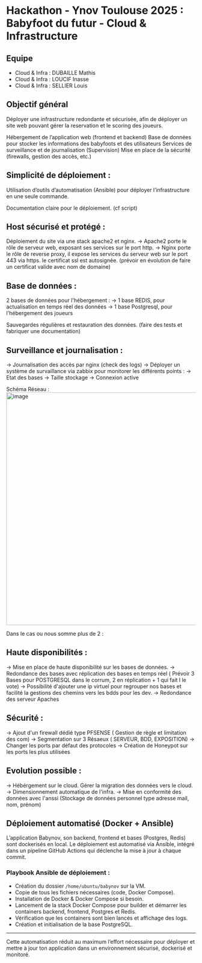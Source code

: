 # Hackathon - Ynov Toulouse 2025 : Babyfoot du futur - Cloud & Infrastructure

## Equipe

- Cloud & Infra  : DUBAILLE Mathis 
- Cloud & Infra  : LOUCIF Inasse 
- Cloud & Infra : SELLIER Louis
  
Objectif général
---
Déployer une infrastructure redondante et sécurisée, afin de déployer un site web pouvant gérer la reservation et le scoring des joueurs.

Hébergement de l’application web (frontend et backend)
Base de données pour stocker les informations des babyfoots et des utilisateurs
Services de surveillance et de journalisation (Supervision)
Mise en place de la sécurité (firewalls, gestion des accès, etc.)

Simplicité de déploiement :
---
Utilisation d’outils d’automatisation (Ansible) pour déployer l’infrastructure en une seule commande.

Documentation claire pour le déploiement. (cf script)
 
Host sécurisé et protégé :
---
Déploiement du site via une stack apache2 et nginx.
-> Apache2 porte le rôle de serveur web, exposant ses services sur le port http.
-> Nginx porte le rôle de reverse proxy, il expose les services du serveur web sur le port 443 via https. le certificat ssl est autosignée. (prévoir en évolution de faire un certificat valide avec nom de domaine)

Base de données :
---
2 bases de données pour l'hébergement :
-> 1 base REDIS, pour actualisation en temps réel des données
-> 1 base Postgresql, pour l'hébergement des joueurs

Sauvegardes régulières et restauration des données. (faire des tests et fabriquer une documentation)

Surveillance et journalisation :
---
-> Journalisation des accès par nginx (check des logs)
-> Déployer un système de survaillance via zabbix pour monitorer les différents points :
      -> Etat des bases
      -> Taille stockage
      -> Connexion active

 Schéma Réseau :     
<img width="739" height="618" alt="image" src="https://github.com/user-attachments/assets/d8ef9a01-df3f-43d5-96af-383f8aba2033" />

Dans le cas ou nous somme plus de 2 :

Haute disponibilités :
---
-> Mise en place de haute disponibilité sur les bases de données.
-> Redondance des bases avec réplication des bases en temps réel ( Prévoir 3 Bases pour POSTGRESQL dans le corrum, 2 en réplication + 1 qui fait l le vote)
-> Possibilité d'ajouter une ip virtuel pour regrouper nos bases et facilité la gestions des chemins vers les bdds pour les dev.
-> Redondance des serveur Apaches

Sécurité : 
---
-> Ajout d'un firewall dédié type PFSENSE ( Gestion de règle et limitation des com)
-> Segmentation sur 3 Résaeux ( SERVEUR, BDD, EXPOSITION)
-> Changer les ports par défaut des protocoles
-> Création de Honeypot sur les ports les plus utilisées

Evolution possible :
---
-> Hébérgement sur le cloud. Gérer la migration des données vers le cloud.
-> Dimensionnement automatique de l'infra.
-> Mise en conformité des données avec l'anssi (Stockage de données personnel type adresse mail, nom, prénom) 

## Déploiement automatisé (Docker + Ansible)

L’application Babynov, son backend, frontend et bases (Postgres, Redis) sont dockerisés en local. Le déploiement est automatisé via Ansible, intégré dans un pipeline GitHub Actions qui déclenche la mise à jour à chaque commit.

### Playbook Ansible de déploiement :

- Création du dossier `/home/ubuntu/babynov` sur la VM.
- Copie de tous les fichiers nécessaires (code, Docker Compose).
- Installation de Docker & Docker Compose si besoin.
- Lancement de la stack Docker Compose pour builder et démarrer les containers backend, frontend, Postgres et Redis.
- Vérification que les containers sont bien lancés et affichage des logs.
- Création et initialisation de la base PostgreSQL.
---

Cette automatisation réduit au maximum l’effort nécessaire pour déployer et mettre à jour ton application dans un environnement sécurisé, dockerisé et monitoré.
